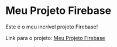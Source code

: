 # Meu Projeto Firebase

Este é o meu incrível projeto Firebase!

Link para o projeto: [Meu Projeto Firebase](https://console.firebase.google.com/project/soscleaning-844af/overview?hl=pt)
